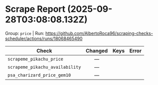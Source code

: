 # Scrape Report (2025-09-28T03:08:08.132Z)

Group: `price`  |  Run: https://github.com/AlbertoRoca96/scraping-checks-scheduler/actions/runs/18068465490

| Check | Changed | Keys | Error |
|---|:---:|:--|:--|
| `scrapeme_pikachu_price` | — |  |  |
| `scrapeme_pikachu_availability` | — |  |  |
| `psa_charizard_price_gem10` | — |  |  |
